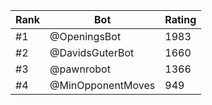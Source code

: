 Rank|Bot|Rating
---|---|---
#1|@OpeningsBot|1983
#2|@DavidsGuterBot|1660
#3|@pawnrobot|1366
#4|@MinOpponentMoves|949
